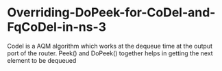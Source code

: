 # Overriding-DoPeek-for-CoDel-and-FqCoDel-in-ns-3
Codel is a AQM algorithm which works at the dequeue time at the output port of the router. Peek() and DoPeek() together helps in getting the next element to be dequeued
